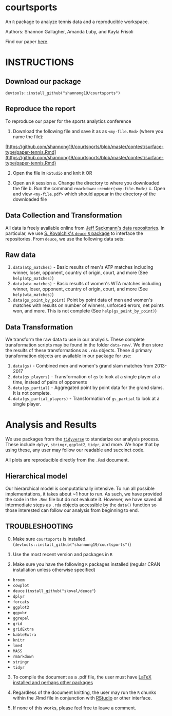 # courtsports

An `R` package to analyze tennis data and a reproducible workspace.

Authors: Shannon Gallagher, Amanda Luby, and Kayla Frisoli

Find our paper [here](https://github.com/shannong19/courtsports/blob/master/contest/surface-type/paper-tennis.pdf).


# INSTRUCTIONS

## Download our package

```{r}
devtools::install_github("shannong19/courtsports")
```

## Reproduce the report

To reproduce our paper for the sports analytics conference

1. Download the following file and save it as as `<my-file.Rmd>` (where you name the file):

[https://github.com/shannong19/courtsports/blob/master/contest/surface-type/paper-tennis.Rmd](https://github.com/shannong19/courtsports/blob/master/contest/surface-type/paper-tennis.Rmd) 

2. Open the file in `RStudio` and knit it OR

3. Open an `R` session
    a. Change the directory to where you downloaded the file
    b. Run the command `rmarkdown::render(<my-file.Rmd>)`
    c. Open and view `<my-file.pdf>` which should appear in the directory of the downloaded file
  
## Data Collection and Transformation

All data is freely available online from [Jeff Sackmann's data repositories](https://www.rstudio.com/).  In particular, we use [S. Kovalchik's `deuce` `R` package](https://github.com/skoval/deuce) to interface the repositories.  From `deuce`, we use the following data sets:

## Raw data

1. `data(atp_matches)` - Basic results of men's ATP matches including winner, loser, opponent, country of origin, court, and more (See `help(atp_matches)`) 
2. `data(wta_matches)`  - Basic results of women's WTA matches including winner, loser, opponent, country of origin, court, and more (See `help(wta_matches)`)
3. `data(gs_point_by_point)` Point by point data of men and women's matches with results on number of winners, unforced errors, net points won, and more.  This is not complete (See `help(gs_point_by_point)`)

## Data Transformation

We transform the raw data to use in our analysis.  These complete transformation scripts may be found in the folder `data-raw/`.  We then store the results of these transformations as `.rda` objects.  These 4 primary transformation objects are available in our package for use:

1. `data(gs)` - Combined men and women's grand slam matches from 2013-2017
2. `data(gs_players)` - Transformation of `gs` to look at a single player at a time, instead of pairs of opponents
3. `data(gs_partial)` - Aggregated point by point data for the grand slams.  It is not complete.
4. `data(gs_partial_players)` - Transformation of `gs_partial` to look at a single player.
  
# Analysis and Results

We use packages from the [`tidyverse`](https://www.tidyverse.org/) to standarize our analysis process.  These include `dplyr`, `stringr`, `ggplot2`, `tidyr`, and more.  We hope that by using these, any user may follow our readable and succinct code.

All plots are reproducible directly from the `.Rmd` document.

## Hierarchical model

Our hierarchical model is computationally intensive.  To run all possible implementations, it takes about ~1 hour to run.  As such, we have provided the code in the `.Rmd` file but do not evaluate it.  However, we have saved all intermediate steps as `.rda` objects accessible by the `data()` function so those interested can follow our analysis from beginning to end.
  
## TROUBLESHOOTING

0.  Make sure `courtsports` is installed. (`devtools::install_github("shannong19/courtsports")`)

1. Use the most recent version and packages in `R`

2. Make sure you have the following `R` packages installed (regular CRAN installation unless otherwise specified)

 + `broom`
 + `cowplot`
 + `deuce` (`install_github("skoval/deuce"`)
 + `dplyr`
 + `forcats`
 + `ggplot2`
 + `ggpubr`
 + `ggrepel`
 + `grid`
 + `gridExtra`
 + `kableExtra`
 + `knitr`
 + `lme4`
 + `MASS`
 + `rmarkdown` 
 + `stringr`
 + `tidyr`
 
 


 
3. To compile the document as a .pdf file, the user must have [LaTeX installed and perhaps other packages](https://rmarkdown.rstudio.com/pdf_document_format)

4.  Regardless of the document knitting, the user may run the `R` chunks within the .Rmd file in conjunction with [RStudio](https://www.rstudio.com/) or other interface.
 
5. If none of this works, please feel free to leave a comment.
